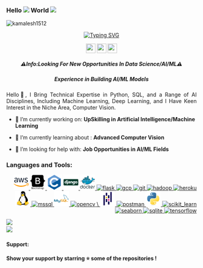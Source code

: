 ### Hello  <img src="https://media.giphy.com/media/hvRJCLFzcasrR4ia7z/giphy.gif" width="25"> World <img src="https://github.com/TheDudeThatCode/TheDudeThatCode/blob/master/Assets/Earth.gif" width="24"> 
<p align="left"> <img src="https://komarev.com/ghpvc/?username=kamalesh1512&label=Profile%20views&color=0e75b6&style=flat" alt="kamalesh1512" /> </p>
<p align="center">
<a href="https://git.io/typing-svg">
<img src="https://readme-typing-svg.demolab.com?font=Fira+Code&size=15&pause=1000&color=2FF716&center=true&vCenter=true&multiline=true&random=false&width=435&lines=Hi!!!+Welcome+To+My+GitHub+Profile;I'm+Kamalesh+%2C+Data+Scientist" alt="Typing SVG" /></a>
</p>

<p align="center">
<a href="mailto:kmgowda1512@gmail.com" target="blank">
  <img align="center" src="https://help.sumologic.com/img/integrations/saas-cloud/gmail-icon.png" width=25px height=25px/></a>
<a href="https://www.linkedin.com/in/kamalesh-mahadevappa-0a74b717a/" target="blank">
  <img align="center" src="https://cdn-icons-png.flaticon.com/512/174/174857.png" width=25px height=25px/></a>
<a href="https://www.kaggle.com/kamalesh1997" target="blank">
  <img align="center" src="https://static-00.iconduck.com/assets.00/kaggle-icon-2048x2048-fxhlmjy3.png" width=25px height=25px/></a>
</p>


<h5 align="center">⚠️Info:Looking For New Opportunities In Data Science/AI/ML⚠️</h5>
<h5 align="center">Experience in Building AI/ML Models </h5>

<p align="justify">Hello👋, I Bring Technical Expertise in Python, SQL, and a Range of AI Disciplines, Including Machine Learning, Deep Learning, and I Have Keen Interest in the Niche Area, Computer Vision.</p>

- 🔭 I’m currently working on: **UpSkilling in Artificial Intelligence/Machine Learning**

- 🌱 I’m currently learning about : **Advanced Computer Vision**

- 🤝 I’m looking for help with: **Job Opportunities in AI/ML Fields**


<div class="container">
  <div class="row">
<!--     <div class="col">
       <img align="left" alt="GIF" src="https://miro.medium.com/v2/resize:fit:1000/1*Bo6lga5VP5e4o_G6uJ-U-Q.gif" width="250" height="250" />&nbsp; 
       <img align="left" alt="GIF" src="https://miro.medium.com/v2/resize:fit:3054/1*iZkt37UpqKojcP2ZQTuEOA.gif" width="250" height="250" />
    </div> -->
  <div class="col">
      <h3 align="left">Languages and Tools:</h3>
        <p align="right"> 
          <a href="https://aws.amazon.com" target="_blank" rel="noreferrer"> 
            <img src="https://raw.githubusercontent.com/devicons/devicon/master/icons/amazonwebservices/amazonwebservices-original-wordmark.svg" alt="aws" width="40" height="40"/> </a> 
          <a href="https://getbootstrap.com" target="_blank" rel="noreferrer"> 
            <img src="https://raw.githubusercontent.com/devicons/devicon/master/icons/bootstrap/bootstrap-plain-wordmark.svg" alt="bootstrap" width="40" height="40"/> </a> 
          <a href="https://www.cprogramming.com/" target="_blank" rel="noreferrer"> 
            <img src="https://raw.githubusercontent.com/devicons/devicon/master/icons/c/c-original.svg" alt="c" width="40" height="40"/> </a> 
          <a href="https://www.djangoproject.com/" target="_blank" rel="noreferrer">
            <img src="https://raw.githubusercontent.com/devicons/devicon/master/icons/django/django-original.svg" alt="django" width="40" height="40"/> </a> 
          <a href="https://www.docker.com/" target="_blank" rel="noreferrer"> 
            <img src="https://raw.githubusercontent.com/devicons/devicon/master/icons/docker/docker-original-wordmark.svg" alt="docker" width="40" height="40"/> </a> 
          <a href="https://flask.palletsprojects.com/" target="_blank" rel="noreferrer"> 
            <img src="https://www.vectorlogo.zone/logos/pocoo_flask/pocoo_flask-icon.svg" alt="flask" width="40" height="40"/> </a> 
          <a href="https://cloud.google.com" target="_blank" rel="noreferrer"> 
            <img src="https://www.vectorlogo.zone/logos/google_cloud/google_cloud-icon.svg" alt="gcp" width="40" height="40"/> </a> 
          <a href="https://git-scm.com/" target="_blank" rel="noreferrer"> 
              <img src="https://www.vectorlogo.zone/logos/git-scm/git-scm-icon.svg" alt="git" width="40" height="40"/> </a>  
          <a href="https://hadoop.apache.org/" target="_blank" rel="noreferrer"> 
            <img src="https://www.vectorlogo.zone/logos/apache_hadoop/apache_hadoop-icon.svg" alt="hadoop" width="40" height="40"/> </a> 
          <a href="https://heroku.com" target="_blank" rel="noreferrer"> 
            <img src="https://www.vectorlogo.zone/logos/heroku/heroku-icon.svg" alt="heroku" width="40" height="40"/> </a> 
          <a href="https://www.linux.org/" target="_blank" rel="noreferrer"> 
            <img src="https://raw.githubusercontent.com/devicons/devicon/master/icons/linux/linux-original.svg" alt="linux" width="40" height="40"/> </a> 
          <a href="https://www.microsoft.com/en-us/sql-server" target="_blank" rel="noreferrer"> 
            <img src="https://www.svgrepo.com/show/303229/microsoft-sql-server-logo.svg" alt="mssql" width="40" height="40"/> </a> 
          <a href="https://www.mysql.com/" target="_blank" rel="noreferrer"> 
            <img src="https://raw.githubusercontent.com/devicons/devicon/master/icons/mysql/mysql-original-wordmark.svg" alt="mysql" width="40" height="40"/> </a> 
          <a href="https://opencv.org/" target="_blank" rel="noreferrer"> 
            <img src="https://www.vectorlogo.zone/logos/opencv/opencv-icon.svg" alt="opencv" width="40" height="40"/> </a> 
          <a href="https://pandas.pydata.org/" target="_blank" rel="noreferrer"> \
            <img src="https://raw.githubusercontent.com/devicons/devicon/2ae2a900d2f041da66e950e4d48052658d850630/icons/pandas/pandas-original.svg" alt="pandas" width="40" height="40"/> </a> 
          <a href="https://postman.com" target="_blank" rel="noreferrer"> 
            <img src="https://www.vectorlogo.zone/logos/getpostman/getpostman-icon.svg" alt="postman" width="40" height="40"/> </a> 
          <a href="https://www.python.org" target="_blank" rel="noreferrer"> 
            <img src="https://raw.githubusercontent.com/devicons/devicon/master/icons/python/python-original.svg" alt="python" width="40" height="40"/> </a> 
          <a href="https://scikit-learn.org/" target="_blank" rel="noreferrer"> 
            <img src="https://upload.wikimedia.org/wikipedia/commons/0/05/Scikit_learn_logo_small.svg" alt="scikit_learn" width="40" height="40"/> </a> 
          <a href="https://seaborn.pydata.org/" target="_blank" rel="noreferrer"> 
            <img src="https://seaborn.pydata.org/_images/logo-mark-lightbg.svg" alt="seaborn" width="40" height="40"/> </a> 
          <a href="https://www.sqlite.org/" target="_blank" rel="noreferrer"> 
            <img src="https://www.vectorlogo.zone/logos/sqlite/sqlite-icon.svg" alt="sqlite" width="40" height="40"/> </a> 
          <a href="https://www.tensorflow.org" target="_blank" rel="noreferrer"> 
            <img src="https://www.vectorlogo.zone/logos/tensorflow/tensorflow-icon.svg" alt="tensorflow" width="40" height="40"/> </a> 
          </p>
    </div>
  </div>
  <div class="row">
    <div class="col">
      <a href = "https://github.com/Kamalesh1512">
      <img src="https://github-readme-stats.vercel.app/api?username=Kamalesh1512&show_icons=true&title_color=ffc857&icon_color=8ac926&text_color=daf7dc&bg_color=151515&count_private=false&include_all_commits=false"></a>
    </div>
    <div class="col">
      <a href = "https://github.com/Kamalesh1512">
  <img src="https://github-readme-stats.vercel.app/api/top-langs/?username=Kamalesh1512&&langs_count=8&layout=compact&title_color=ffc857&icon_color=8ac926&text_color=daf7dc&bg_color=151515"></a>
    </div>
    <div class ="col">
      <h4 align="left">Support:</h4>
      <h4 align="left">Show your support by starring ⭐ some of the repositories  ! </h4></div>
  </div>
</div>
